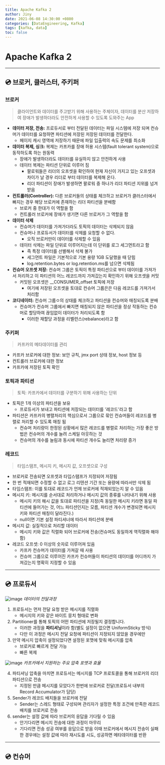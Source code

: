 ```yaml
---
title: Apache Kafka 2
author: Jiny
date: 2021-06-08 14:30:00 +0800
categories: [DataEngineering, Kafka]
tags: [kafka, data]
toc: false
---
```

 
# Apache Kafka 2

___

## 💿 **브로커, 클러스터, 주키퍼**

### **브로커**

> 클라이언트와 데이터를 주고받기 위해 사용하는 주체이자, 데이터를 분산 저장하여 장애가 발생하더라도 안전하게 사용할 수 있도록 도와주는 App

- **데이터 저장, 전송:** 프로듀서로 부터 전달된 데이터는 파일 시스템에 저장 되며 컨슈머가 데이터를 요청하면 파티션에 저장된 저장된 데이터를 전달한다.
  - 페이지 캐시 영역에 저장하기 때문에 파일 입출력의 속도 문제를 최소화
- **데이터 복제, 싱크:** 복제는 카프카를 장애 허용 시스템(fault tolerant system)으로 동작하도록 하는 원동력
  - 장애가 발생하더라도 데이터를 유실하지 않고 안전하게 사용
  - 데이터 복제는 파티션 단위로 이루어 짐
    - 팔로워들은 리더의 오프셋을 확인하여 현재 자신이 가지고 있는 오프셋과 차이가 날 경우 리더로 부터 데이터를 복제해 온다.
    - 리더 파티션이 장애가 발생하면 팔로워 중 하나가 리더 파티션 지위를 넘겨받음
- **컨트롤러(Controller):** 다른 브로커들의 상태를 체크하고 브로커가 클러스터에서 빠지는 경우 해당 브로커에 존재하는 리더 파티션을 분배함
  - 브로커 중 한대가 이 역할을 함
  - 컨트롤러 브로커에 장애가 생기면 다른 브로커가 그 역할을 함
- **데이터 삭제**
  - 컨슈머가 데이터를 가져가더라도 토픽의 데이터는 삭제되지 않음
  - 컨슈머나 프로듀서가 데이터를 삭제를 요청할 수 없다.
    - 오직 브로커만이 데이터를 삭제할 수 있음
  - 데이터 삭제는 파일 단위로 이루어지는데 이 단위를 로그 세그먼트라고 함
    - 즉 특정 데이터를 선별해서 삭제 불가
    - 세그먼트 파일은 기본적으로 기본 용량 1GB 도달했을 때 닫힘
    - log.retention.bytes or log.retention.ms를 넘으면 삭제됨
- **컨슈머 오프셋 저장:** 컨슈머 그룹은 토픽이 특정 파티션으로 부터 데이터를 가져가서 처리하고 이 파티션의 어느 레코드까지 가져갔는지 확인하기 위해 오프셋을 커밋
  - 커밋된 오프셋은 __CONSUMER_offset 토픽에 저장
    - 여기에 저장된 오프셋을 토대로 컨슈머 그룹은은  다음 레코드를 가져가서 처리함
- **코디네이터:** 컨슈머 그룹ㅇ의 상태를 체크하고 파티션을 컨슈머와 매칭되도록 분배
  - 컨슈머가 컨슈머 그룹에서 빠지면 매칭되지 않은 파티션을 정상 작동하는 컨슈머로 할당하여 끊임없이 데이터가 처리되도록 함
    - 이러한 재할당 과정을 리벨런스(rebalance)라고 함

### **주키퍼**

> 카프카의 메타데이터를 관리

- 카프카 브로커에 대한 정보: 보안 규칙, jmx port 상태 정보, host 정보 등
- 컨트롤러 브로커에 대한 정보
- 카프카에 저장된 토픽 확인

### **토픽과 파티션**

> 토픽: 카프카에서 데이터를 구분하기 위해 사용하는 단위

- 토픽은 1개 이상의 파티션을 보유
  - 프로듀서가 보내고 파티션에 저장되는 데이터를 '레코드'라고 함
- 파티션은 카프카의 병렬처리의 핵심으로서 그룹으로 묶인 컨슈머들이 레코드를 병렬로 처리할 수 있도록 매칭 됨
  - 컨슈머 처리량이 한정된 상황에서 많은 레코드를 병렬로 처리하는 가장 좋은 방법은 컨슈머의 개수를 늘려 스케일 아웃하는 것
  - 컨슈머의 개수를 늘림과 동시에 파티션 개수도 늘리면 처리량 증가

### **레코드**

> 타임스탬프, 메시지 키, 메시지 값, 오프셋으로 구성

- 브로커로 전송되면 오프셋과 타입스탬프가 지정되어 저장됨
- 한 번 적재되면 수정할 수 없고 로그 리텐션 기간 또는 용량에 따라서만 삭제 됨
- 타임스탬프: 이를 토대로 레코드가 언제 브로커에 적재되었는지 알 수 있음
- 메시지 키: 메시지를 순서대로 처리하거나 메시지 값의 종류를 나타내기 위해 사용
  - 메시지 키의 해시 값을 토대로 파티션을 지정(즉 동일한 메시지 키라면 동일 파티션에 들어가는 것, 어느 파티션인지는 모름, 파티션 개수가 변경되면 메시지 키와 파티션 매칭이 달라진다.)
  - null이면 기본 설정 파티셔너에 따라서 파티션에 분배
- 메시지 값: 실질적으로 처리할 데이터
  - 메시지 키와 값은 직렬화 되어 브로커에 전송(컨슈머도 동일하게 역직렬화 해야함)
- 레코드 오프셋: 0 이상의 숫자로 이루어져 있음
  - 카프카 컨슈머가 데이터를 가져갈 때 사용
  - 컨슈머 그룹으로 이루어진 카프카 컨슈머들이 파티션의 데이터를 어디까지 가져갔는지 명확히 지정할 수 있음

___

## 💿 **프로듀서**

![image](https://img1.daumcdn.net/thumb/R1280x0/?scode=mtistory2&fname=https%3A%2F%2Fblog.kakaocdn.net%2Fdn%2FcOIEi4%2FbtqCLeNABrw%2FPk6ObbcpmDC508RFExh0vk%2Fimg.png)
_데이터의 전달과정_

1. 프로듀서는 먼저 전달 요청 받은 메시지를 직렬화
   - 메시지의 키와 같은 바이트 뭉치 형태로 변화
2. Partitioner를 통해 토픽의 어떤 파티션에 저장될지 결정합니다.
   - 이러한 과정을 **파티셔닝**이라 함(별도 설정이 없으면 UniformSticky 방식)
   - 다만 이 과정은 메시지 전달 요청에 파티션이 지정되지 않았을 경우에만
3. 만약 메시지 압축이 설정되었다면 설정된 포맷에 맞춰 메시지를 압축
   - 브로커로 빠르게 전달 가능
   - 빠른 복제

![image](https://img1.daumcdn.net/thumb/R1280x0/?scode=mtistory2&fname=https%3A%2F%2Fblog.kakaocdn.net%2Fdn%2FzYz2T%2FbtqCKzqUrYp%2FBqEcMWdf0HS1IUX5yM1vk0%2Fimg.png)
_카프카에서 지원하는 주요 압축 포맷과 효율_

4. 파티셔닝 압축을 마치면 프로듀서는 메시지를 TCP 프로토콜을 통해 브로커의 리더 파티션으로 전송
   - 지정된 만큼 메시지를 모았다가 한번에 브로커로 전달(프로듀서 내부의 Record Accumulator가 담당)
5. Sender가 레코드 배치들을 브로커에 전달
   - Sender는 스레드 형태로 구성되며 관리자가 설정한 특정 조건에 만족한 레코드 배치를 브로커로 전송
6. sender는 설정 값에 따라 브로커의 응답을 기다릴 수 있음
   - 안기다리면 메시지 전송에 대한 과정이 마무리
   - 기다리면 전송 성공 여부를 응답으로 받음 이때 브로커에서 메시지 전송이 실패한 경우에는 설정 값에 따라 재시도를 시도, 성공하면 메타데이터를 반환

___

## 💿 **컨슈머**

